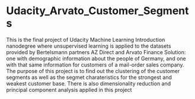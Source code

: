 # Udacity_Arvato_Customer_Segments
This is the final project of Udacity Machine Learning Introduction nanodegree where unsupervised learning is applied to the datasets provided by Bertelsmann partners AZ Direct and Arvato Finance Solution: one with demographic information about the people of Germany, and one with that same information for customers of a mail-order sales company. The purpose of this project is to find out the clustering of the customer segments as well as the segmet charateristics for the strongest and weakest customer base. There is also dimensionality reduction and principal component analysis applied in this project 


